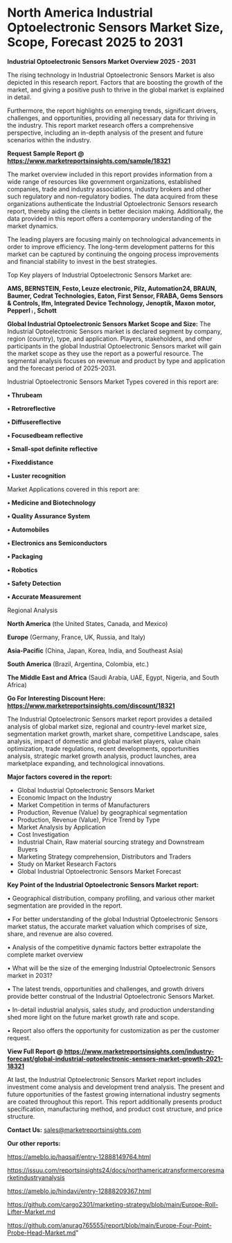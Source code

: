# North America Industrial Optoelectronic Sensors Market Size, Scope, Forecast 2025 to 2031

<Strong> Industrial Optoelectronic Sensors Market Overview 2025 - 2031</strong>

The rising technology in Industrial Optoelectronic Sensors Market is also depicted in this research report. Factors that are boosting the growth of the market, and giving a positive push to thrive in the global market is explained in detail.

Furthermore, the report highlights on emerging trends, significant drivers, challenges, and opportunities, providing all necessary data for thriving in the industry. This report market research offers a comprehensive perspective, including an in-depth analysis of the present and future scenarios within the industry.

<strong>Request Sample Report @ <a href=https://www.marketreportsinsights.com/sample/18321>https://www.marketreportsinsights.com/sample/18321</a></strong>

The market overview included in this report provides information from a wide range of resources like government organizations, established companies, trade and industry associations, industry brokers and other such regulatory and non-regulatory bodies. The data acquired from these organizations authenticate the Industrial Optoelectronic Sensors research report, thereby aiding the clients in better decision making. Additionally, the data provided in this report offers a contemporary understanding of the market dynamics.

The leading players are focusing mainly on technological advancements in order to improve efficiency. The long-term development patterns for this market can be captured by continuing the ongoing process improvements and financial stability to invest in the best strategies.

Top Key players of Industrial Optoelectronic Sensors Market are:

<strong>AMS, BERNSTEIN, Festo, Leuze electronic, Pilz, Automation24, BRAUN, Baumer, Cedrat Technologies, Eaton, First Sensor, FRABA, Gems Sensors & Controls, Ifm, Integrated Device Technology, Jenoptik, Maxon motor, Pepperlᛧ, Schott</strong>

<strong><b>Global Industrial Optoelectronic Sensors Market Scope and Size:</b></strong>
The Industrial Optoelectronic Sensors market is declared segment by company, region (country), type, and application. Players, stakeholders, and other participants in the global Industrial Optoelectronic Sensors market will gain the market scope as they use the report as a powerful resource. The segmental analysis focuses on revenue and product by type and application and the forecast period of 2025-2031.

Industrial Optoelectronic Sensors Market Types covered in this report are:

<strong>• Thrubeam

• Retroreflective

• Diffusereflective

• Focusedbeam reflective

• Small-spot definite reflective

• Fixeddistance

• Luster recognition</strong>

Market Applications covered in this report are:

<strong>• Medicine and Biotechnology

• Quality Assurance System

• Automobiles

• Electronics ans Semiconductors

• Packaging

• Robotics

• Safety Detection

• Accurate Measurement</strong> 

Regional Analysis

<strong>North America</strong> (the United States, Canada, and Mexico)

<strong>Europe</strong> (Germany, France, UK, Russia, and Italy)

<strong>Asia-Pacific</strong> (China, Japan, Korea, India, and Southeast Asia)

<strong>South America</strong> (Brazil, Argentina, Colombia, etc.)

<strong>The Middle East and Africa</strong> (Saudi Arabia, UAE, Egypt, Nigeria, and South Africa)

<strong>Go For Interesting Discount Here: <a href=https://www.marketreportsinsights.com/discount/18321>https://www.marketreportsinsights.com/discount/18321</a></strong>

The Industrial Optoelectronic Sensors market report provides a detailed analysis of global market size, regional and country-level market size, segmentation market growth, market share, competitive Landscape, sales analysis, impact of domestic and global market players, value chain optimization, trade regulations, recent developments, opportunities analysis, strategic market growth analysis, product launches, area marketplace expanding, and technological innovations.

<strong><b>Major factors covered in the report:</b></strong>
<ul>
  <li>Global Industrial Optoelectronic Sensors Market </li>
  <li>Economic Impact on the Industry</li>
  <li>Market Competition in terms of Manufacturers</li>
  <li>Production, Revenue (Value) by geographical segmentation</li>
  <li>Production, Revenue (Value), Price Trend by Type</li>
  <li>Market Analysis by Application</li>
  <li>Cost Investigation</li>
  <li>Industrial Chain, Raw material sourcing strategy and Downstream Buyers</li>
  <li>Marketing Strategy comprehension, Distributors and Traders</li>
  <li>Study on Market Research Factors</li>
  <li>Global Industrial Optoelectronic Sensors Market Forecast</li>
</ul>

<strong><b>Key Point of the Industrial Optoelectronic Sensors Market report:</b></strong>

• Geographical distribution, company profiling, and various other market segmentation are provided in the report.

• For better understanding of the global Industrial Optoelectronic Sensors market status, the accurate market valuation which comprises of size, share, and revenue are also covered.

• Analysis of the competitive dynamic factors better extrapolate the complete market overview

• What will be the size of the emerging Industrial Optoelectronic Sensors market in 2031?

• The latest trends, opportunities and challenges, and growth drivers provide better construal of the Industrial Optoelectronic Sensors Market.

• In-detail industrial analysis, sales study, and production understanding shed more light on the future market growth rate and scope.

• Report also offers the opportunity for customization as per the customer request.

<strong><b>View Full Report @ <a href=https://www.marketreportsinsights.com/industry-forecast/global-industrial-optoelectronic-sensors-market-growth-2021-18321>https://www.marketreportsinsights.com/industry-forecast/global-industrial-optoelectronic-sensors-market-growth-2021-18321</a></b></strong>


At last, the Industrial Optoelectronic Sensors Market report includes investment come analysis and development trend analysis. The present and future opportunities of the fastest growing international industry segments are coated throughout this report. This report additionally presents product specification, manufacturing method, and product cost structure, and price structure.

<strong>Contact Us:</strong>
sales@marketreportsinsights.com

<strong>Our other reports:</strong>

<a href=https://ameblo.jp/haqsaif/entry-12888149764.html>https://ameblo.jp/haqsaif/entry-12888149764.html</a>

<a href=https://issuu.com/reportsinsights24/docs/northamericatransformercoresmarketindustryanalysis>https://issuu.com/reportsinsights24/docs/northamericatransformercoresmarketindustryanalysis</a>

<a href=https://ameblo.jp/hindavi/entry-12888209367.html>https://ameblo.jp/hindavi/entry-12888209367.html</a>

<a href=https://github.com/cargo2301/marketing-strategy/blob/main/Europe-Roll-Lifter-Market.md>https://github.com/cargo2301/marketing-strategy/blob/main/Europe-Roll-Lifter-Market.md</a>

<a href=https://github.com/anurag765555/report/blob/main/Europe-Four-Point-Probe-Head-Market.md>https://github.com/anurag765555/report/blob/main/Europe-Four-Point-Probe-Head-Market.md</a>"
